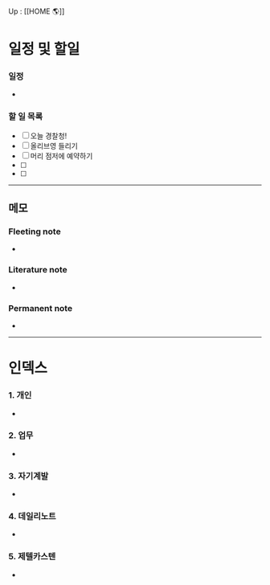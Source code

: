Up : [[HOME 🌎]]

# 일정 및 할일
### 일정
- 

### 할 일 목록
 
- [ ] 오늘 경찰청! 
- [ ] 올리브영 들리기 
- [ ] 머리 점저에 예약하기 
- [ ] 
- [ ] 

---

## 메모

### Fleeting note
- 

### Literature note
- 

### Permanent note
- 

---

# 인덱스
### 1. 개인 
- 
### 2. 업무
- 
### 3. 자기계발
- 
### 4. 데일리노트
- 
### 5. 제텔카스텐
- 